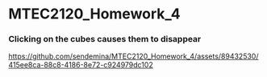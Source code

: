 # MTEC2120_Homework_4

### Clicking on the cubes causes them to disappear

https://github.com/sendemina/MTEC2120_Homework_4/assets/89432530/415ee8ca-88c8-4186-8e72-c924979dc102


